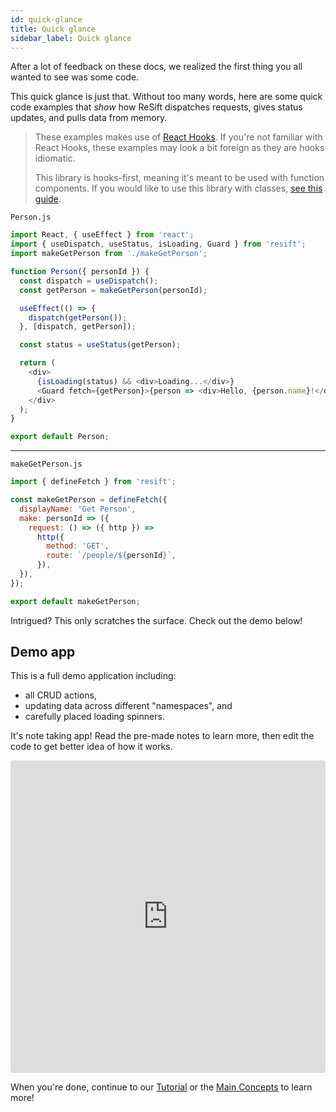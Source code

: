 ```yaml
---
id: quick-glance
title: Quick glance
sidebar_label: Quick glance
---
```


After a lot of feedback on these docs, we realized the first thing you all wanted to see was some code.

This quick glance is just that. Without too many words, here are some quick code examples that _show_ how ReSift dispatches requests, gives status updates, and pulls data from memory.

> These examples makes use of [React Hooks](https://reactjs.org/docs/hooks-intro.html). If you're not familiar with React Hooks, these examples may look a bit foreign as they are hooks idiomatic.
>
> This library is hooks-first, meaning it's meant to be used with function components. If you would like to use this library with classes, [see this guide](../guides/usage-with-classes.md).

`Person.js`

```js
import React, { useEffect } from 'react';
import { useDispatch, useStatus, isLoading, Guard } from 'resift';
import makeGetPerson from './makeGetPerson';

function Person({ personId }) {
  const dispatch = useDispatch();
  const getPerson = makeGetPerson(personId);

  useEffect(() => {
    dispatch(getPerson());
  }, [dispatch, getPerson]);

  const status = useStatus(getPerson);

  return (
    <div>
      {isLoading(status) && <div>Loading...</div>}
      <Guard fetch={getPerson}>{person => <div>Hello, {person.name}!</div>}</Guard>
    </div>
  );
}

export default Person;
```

---

`makeGetPerson.js`

```js
import { defineFetch } from 'resift';

const makeGetPerson = defineFetch({
  displayName: 'Get Person',
  make: personId => ({
    request: () => ({ http }) =>
      http({
        method: 'GET',
        route: `/people/${personId}`,
      }),
  }),
});

export default makeGetPerson;
```

Intrigued? This only scratches the surface. Check out the demo below!

## Demo app

This is a full demo application including:

- all CRUD actions,
- updating data across different "namespaces", and
- carefully placed loading spinners.

It's note taking app! Read the pre-made notes to learn more, then edit the code to get better idea of how it works.

<iframe src="https://codesandbox.io/embed/resift-notesj-xwp9r?fontsize=14" title="ReSift Notes" allow="geolocation; microphone; camera; midi; vr; accelerometer; gyroscope; payment; ambient-light-sensor; encrypted-media; usb" style="width:100%; height:500px; border:0; border-radius: 4px; overflow:hidden;" sandbox="allow-modals allow-forms allow-popups allow-scripts allow-same-origin"></iframe>
<br />

When you're done, continue to our [Tutorial](../tutorial-resift-rentals.md) or the [Main Concepts](../main-concepts/whats-a-fetch.md) to learn more!
